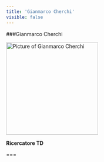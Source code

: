 ```yaml
---
title: 'Gianmarco Cherchi'
visible: false
---
```


###Gianmarco Cherchi

<img src="/lab/user/pages/02.people/10.gianmarco.cherchi/img/noimage.png" alt="Picture of Gianmarco Cherchi" style="height: 250px">

**Ricercatore TD**

===